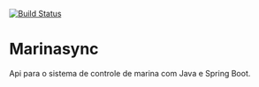 [![Build Status](https://travis-ci.org/dmdcode/ponto-inteligente-api.svg?branch=master)](https://travis-ci.org/dmdcode/ponto-inteligente-api)

# Marinasync
Api para o sistema de controle de marina com Java e Spring Boot.
